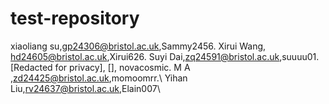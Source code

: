 # test-repository
xiaoliang su,gp24306@bristol.ac.uk,Sammy2456.
Xirui Wang, hd24605@bristol.ac.uk,Xirui626.
Suyi Dai,zq24591@bristol.ac.uk,suuuu01.
[Redacted for privacy], [], novacosmic.
M A ,zd24425@bristol.ac.uk,momoomrr.\\
Yihan Liu,rv24637@bristol.ac.uk,Elain007\\